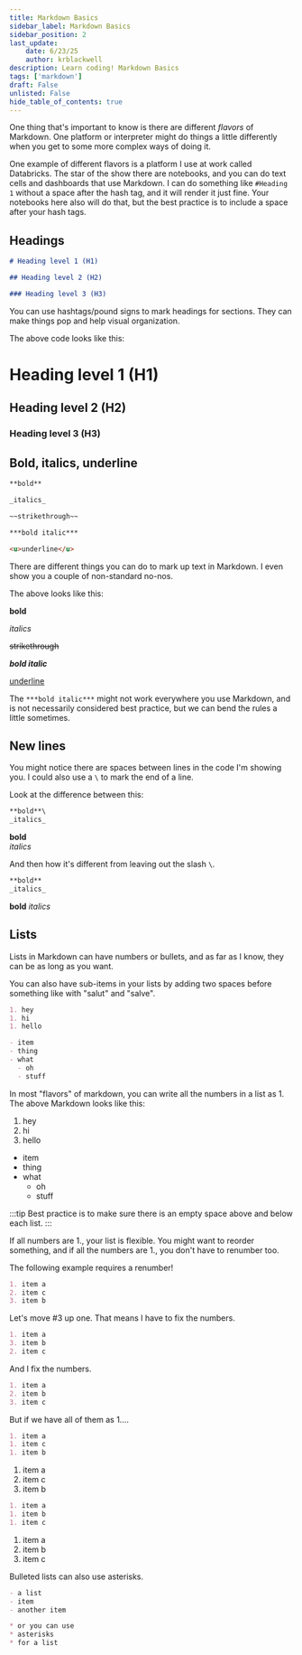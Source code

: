 ```yaml
---
title: Markdown Basics
sidebar_label: Markdown Basics
sidebar_position: 2
last_update:
    date: 6/23/25
    author: krblackwell
description: Learn coding! Markdown Basics
tags: ['markdown']
draft: False
unlisted: False
hide_table_of_contents: true
---
```


One thing that's important to know is there are different _flavors_ of Markdown. One platform or interpreter might do things a little differently when you get to some more complex ways of doing it.

One example of different flavors is a platform I use at work called Databricks. The star of the show there are notebooks, and you can do text cells and dashboards that use Markdown. I can do something like `#Heading 1` without a space after the hash tag, and it will render it just fine. Your notebooks here also will do that, but the best practice is to include a space after your hash tags.

## Headings

```markdown
# Heading level 1 (H1)

## Heading level 2 (H2)

### Heading level 3 (H3)
```

You can use hashtags/pound signs to mark headings for sections. They can make things pop and help visual organization.

The above code looks like this:
<!-- markdownlint-disable-next-line MD025 -->
# Heading level 1 (H1)

## Heading level 2 (H2)

### Heading level 3 (H3)

## Bold, italics, underline

```markdown
**bold**

_italics_

~~strikethrough~~

***bold italic***

<u>underline</u>
```

There are different things you can do to mark up text in Markdown. I even show you a couple of non-standard no-nos.

The above looks like this:
<!-- markdownlint-disable-next-line MD036 -->
**bold**
<!-- markdownlint-disable-next-line MD036 -->
_italics_

~~strikethrough~~
<!-- markdownlint-disable-next-line MD049 -->
***bold italic***
<!-- markdownlint-disable-next-line MD033 -->
<u>underline</u>

The `***bold italic***` might not work everywhere you use Markdown, and is not necessarily considered best practice, but we can bend the rules a little sometimes.

## New lines

You might notice there are spaces between lines in the code I'm showing you. I could also use a `\` to mark the end of a line.

Look at the difference between this:

```markdown
**bold**\
_italics_
```

**bold**\
_italics_

And then how it's different from leaving out the slash `\`.

```markdown
**bold**
_italics_
```

**bold**
_italics_

## Lists

Lists in Markdown can have numbers or bullets, and as far as I know, they can be as long as you want.

You can also have sub-items in your lists by adding two spaces before something like with "salut" and "salve".

```markdown
1. hey
1. hi
1. hello
```

```markdown
- item
- thing
- what
  - oh
  - stuff
```

In most "flavors" of markdown, you can write all the numbers in a list as 1. The above Markdown looks like this:

1. hey
1. hi
1. hello

- item
- thing
- what
  - oh
  - stuff

:::tip
Best practice is to make sure there is an empty space above and below each list.
:::

If all numbers are 1., your list is flexible. You might want to reorder something, and if all the numbers are 1., you don't have to renumber too.

The following example requires a renumber!

```markdown
1. item a
2. item c
3. item b
```

Let's move #3 up one. That means I have to fix the numbers.

```markdown
1. item a
3. item b
2. item c
```

And I fix the numbers.

```markdown
1. item a
2. item b
3. item c
```

But if we have all of them as 1....

```markdown
1. item a
1. item c
1. item b
```

1. item a
1. item c
1. item b

```markdown
1. item a
1. item b
1. item c
```

1. item a
1. item b
1. item c

Bulleted lists can also use asterisks.

```markdown
- a list
- item
- another item

* or you can use
* asterisks
* for a list
```

